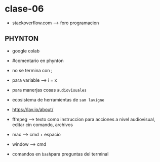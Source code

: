 # clase-06
* stackoverflow.com --> foro programacion

## PHYNTON
* google colab
* #comentario en phynton
* no se termina con ;
* para variable --> i = x
* para manerjas cosas `audiovisuales`
  
* ecosistema de herramientas de `sam lavigne`
* https://lav.io/about/
* ffmpeg --> texto como instruccion para acciones a nivel audiovisual, editar cin comando, archivos
* mac --> cmd + espacio
* window --> cmd
* comandos en `bash`para preguntas del terminal
